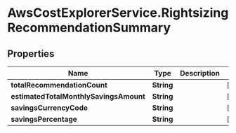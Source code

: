 # AwsCostExplorerService.RightsizingRecommendationSummary

## Properties

Name | Type | Description | Notes
------------ | ------------- | ------------- | -------------
**totalRecommendationCount** | **String** |  | [optional] 
**estimatedTotalMonthlySavingsAmount** | **String** |  | [optional] 
**savingsCurrencyCode** | **String** |  | [optional] 
**savingsPercentage** | **String** |  | [optional] 


